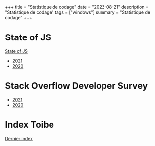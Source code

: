 +++
title = "Statistique de codage"
date = "2022-08-21"
description = "Statistique de codage"
tags = ["windows"]
summary = "Statistique de codage"
+++
# State of JS

[State of JS](https://stateofjs.com/)

* [2021](https://2021.stateofjs.com/en-US/)
* [2020](https://2020.stateofjs.com/en-US/)


# Stack Overflow Developer Survey

* [2021](https://insights.stackoverflow.com/survey/2021)
* [2020](https://insights.stackoverflow.com/survey/2020)

# Index Toibe

[Dernier index](https://www.tiobe.com/tiobe-index/)


